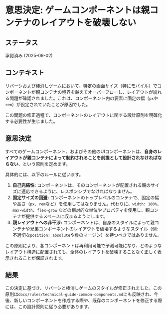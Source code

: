 # **意思決定: ゲームコンポーネントは親コンテナのレイアウトを破壊しない**

## **ステータス**
承認済み (2025-09-02)

## **コンテキスト**
リバーシおよび棒消しゲームにおいて、特定の画面サイズ（特にモバイル）でコンポーネントが親コンテナの境界を越えてオーバーフローし、レイアウトが崩れる問題が確認されました。これは、コンポーネント内の要素に固定の幅（`px`や`rem`）が設定されていたことが原因でした。

この問題の修正過程で、コンポーネントのレイアウトに関する設計原則を明確化する必要性が生じました。

## **意思決定**
すべてのゲームコンポーネント、およびその他のUIコンポーネントは、**自身のレイアウトが親コンテナによって制約されることを前提として設計されなければならない**、という原則を定めます。

具体的には、以下のルールに従います。
1.  **自己完結性:** コンポーネントは、そのコンポーネントが配置される親のサイズに適応できるように、レスポンシブでなければなりません。
2.  **固定サイズの回避:** コンポーネントのトップレベルのコンテナで、固定の幅や高さ（`px`、`rem`など）を使用してはなりません。代わりに、`width: 100%`、`max-width`、`flex-grow` などの相対的な単位やプロパティを使用し、親コンテナが提供するスペースに収まるようにします。
3.  **親レイアウトへの非干渉:** コンポーネントは、自身のスタイルによって親コンテナや兄弟コンポーネントのレイアウトを破壊するようなスタイル（例: 不適切な`position: absolute`や負のマージン）を持つべきではありません。

この原則により、各コンポーネントは再利用可能で予測可能になり、どのようなレイアウト構造に配置されても、全体のレイアウトを破壊することなく正しく表示されることが保証されます。

## **結果**
この決定に基づき、リバーシと棒消しゲームのスタイルが修正されました。この原則は`docs/rules/technical-guide-common-components.md`にも反映され、今後、新しいコンポーネントを作成する際や、既存のコンポーネントを修正する際には、この設計原則に従う必要があります。
